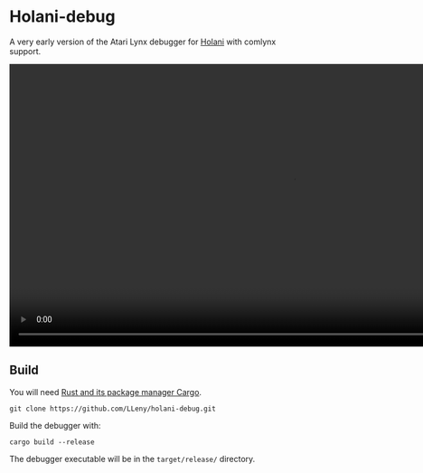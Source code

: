 # Holani-debug
A very early version of the Atari Lynx debugger for [Holani](https://github.com/LLeny/holani) with comlynx support.

<video src="https://github.com/LLeny/holani-debug/blob/467d3bb8e18c8f118b8e9a12e8a843afb87b0ad6/assets/Checkered_Flag_3Players.mp4" height="500"></video>

## Build
You will need [Rust and its package manager Cargo](https://www.rust-lang.org/). 

```
git clone https://github.com/LLeny/holani-debug.git
```

Build the debugger with:

```
cargo build --release
```

The debugger executable will be in the `target/release/` directory.
